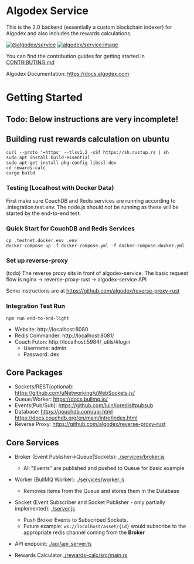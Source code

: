 # Algodex Service

This is the 2.0 backend (essentially a custom blockchain indexer) for Algodex and also includes the rewards calculations.

[![@algodex/service](https://github.com/algodex/algodex-service/actions/workflows/package.yml/badge.svg?branch=main)](https://github.com/algodex/algodex-service/actions/workflows/package.yml)
[![algodex/service:image](https://github.com/algodex/algodex-service/actions/workflows/docker-image.yml/badge.svg?branch=main)](https://github.com/algodex/algodex-service/actions/workflows/docker-image.yml)

You can find the contribution guides for getting started in [CONTRIBUTING.md](.github/CONTRIBUTING.md)

Algodex Documentation: https://docs.algodex.com

# Getting Started 

## Todo: Below instructions are very incomplete!

## Building rust rewards calculation on ubuntu

```
curl --proto '=https' --tlsv1.2 -sSf https://sh.rustup.rs | sh
sudo apt install build-essential
sudo apt-get install pkg-config libssl-dev
cd rewards-calc
cargo build
```

### Testing (Localhost with Docker Data)
First make sure CouchDB and Redis services are running according to .integration.test.env. The node.js should *not* be running as these will be started by the end-to-end test.

### Quick Start for CouchDB and Redis Services
```shell
cp .testnet.docker.env .env
docker-compose up -f docker-compose.yml -f docker-compose.docker.yml
```

### Set up reverse-proxy

(todo)
The reverse proxy sits in front of algodex-service. The basic request flow is nginx -> reverse-proxy-rust -> algodex-service API

Some instructions are at https://github.com/algodex/reverse-proxy-rust

### Integration Test Run

```shell
npm run end-to-end-light 
```


- Website: http://localhost:8080
- Redis Commander: http://localhost:8081/
- Couch Futon: http://localhost:5984/_utils/#login
  - Username: admin
  - Password: dex

## Core Packages

- Sockets/REST(optional): https://github.com/uNetworking/uWebSockets.js/
- Queue/Worker: https://docs.bullmq.io/
- Events(Pub/Sub): https://github.com/luin/ioredis#pubsub
- Database: https://pouchdb.com/api.html https://docs.couchdb.org/en/main/intro/index.html
- Reverse Proxy: https://github.com/algodex/reverse-proxy-rust

## Core Services

- Broker (Event Publisher->Queue|Sockets): [./services/broker.js](./services/broker.js)
  - All "Events" are published and pushed to Queue for basic example
- Worker (BullMQ Worker): [./services/worker.js](./services/worker.js)
  - Removes items from the Queue and stores them in the Database
- Socket (Event Subscriber and Socket Publisher - only partially implemented): [./server.js](./server.js)
  - Push Broker Events to Subscribed Sockets. 
  - Future example: ```ws://localhost/asset/{id}``` would subscribe to the 
   appropriate redis channel coming from the **Broker**
  
- API endpoint: [./api/api_server.ts](./api/api_server.ts)
- Rewards Calculator [./rewards-calc/src/main.rs](./rewards-calc/src/main.rs)


